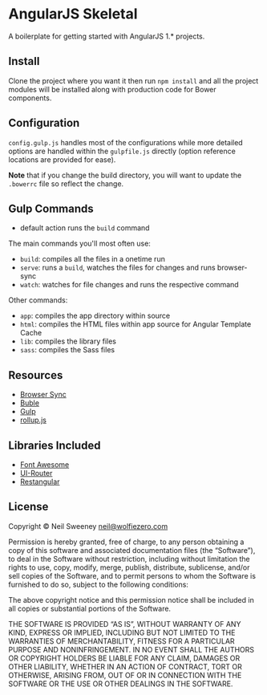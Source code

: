 # AngularJS Skeletal

A boilerplate for getting started with AngularJS 1.* projects.


## Install

Clone the project where you want it then run `npm install` and all the project
modules will be installed along with production code for Bower components.


## Configuration

`config.gulp.js` handles most of the configurations while more detailed options
are handled within the `gulpfile.js` directly (option reference locations are
provided for ease).

**Note** that if you change the build directory, you will want to update the
`.bowerrc` file so reflect the change.


## Gulp Commands

- default action runs the `build` command

The main commands you'll most often use:

- `build`: compiles all the files in a onetime run
- `serve`: runs a `build`, watches the files for changes and runs browser-sync
- `watch`: watches for file changes and runs the respective command

Other commands:

- `app`: compiles the app directory within source
- `html`: compiles the HTML files within app source for Angular Template Cache
- `lib`: compiles the library files
- `sass`: compiles the Sass files


## Resources

- [Browser Sync](https://www.browsersync.io/)
- [Buble](https://buble.surge.sh/)
- [Gulp](http://gulpjs.com/)
- [rollup.js](http://rollupjs.org/)


## Libraries Included

- [Font Awesome](http://fontawesome.io/)
- [UI-Router](http://angular-ui.github.io/ui-router/)
- [Restangular](https://github.com/mgonto/restangular)


## License

Copyright © Neil Sweeney <neil@wolfiezero.com>

Permission is hereby granted, free of charge, to any person obtaining a copy of
this software and associated documentation files (the “Software”), to deal in
the Software without restriction, including without limitation the rights to
use, copy, modify, merge, publish, distribute, sublicense, and/or sell copies of
the Software, and to permit persons to whom the Software is furnished to do so,
subject to the following conditions:

The above copyright notice and this permission notice shall be included in all
copies or substantial portions of the Software.

THE SOFTWARE IS PROVIDED “AS IS”, WITHOUT WARRANTY OF ANY KIND, EXPRESS OR
IMPLIED, INCLUDING BUT NOT LIMITED TO THE WARRANTIES OF MERCHANTABILITY, FITNESS
FOR A PARTICULAR PURPOSE AND NONINFRINGEMENT. IN NO EVENT SHALL THE AUTHORS OR
COPYRIGHT HOLDERS BE LIABLE FOR ANY CLAIM, DAMAGES OR OTHER LIABILITY, WHETHER
IN AN ACTION OF CONTRACT, TORT OR OTHERWISE, ARISING FROM, OUT OF OR IN
CONNECTION WITH THE SOFTWARE OR THE USE OR OTHER DEALINGS IN THE SOFTWARE.
